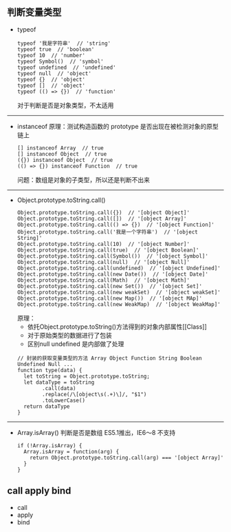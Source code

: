 ## 判断变量类型
- typeof
  ```
  typeof '我是字符串'  // 'string'
  typeof true  // 'boolean'
  typeof 10  // 'number'
  typeof Symbol()  // 'symbol'
  typeof undefined  // 'undefined'
  typeof null  // 'object'
  typeof {}  // 'object'
  typeof []  // 'object'
  typeof (() => {})  // 'function'
  ```
  对于判断是否是对象类型，不太适用
****
- instanceof
  原理：测试构造函数的 prototype 是否出现在被检测对象的原型链上
  ```
  [] instanceof Array  // true
  [] instanceof Object  // true
  ({}) instanceof Object  // true
  (() => {}) instanceof Function  // true
  ```
  问题：数组是对象的子类型，所以还是判断不出来
****
- Object.prototype.toString.call()
  ```
  Object.prototype.toString.call({})  // '[object Object]'
  Object.prototype.toString.call([])  // '[object Array]'
  Object.prototype.toString.call(() => {})  // '[object Function]'
  Object.prototype.toString.call('我是一个字符串')  // '[object String]'
  Object.prototype.toString.call(10)  // '[object Number]'
  Object.prototype.toString.call(true)  // '[object Boolean]'
  Object.prototype.toString.call(Symbol())  // '[object Symbol]'
  Object.prototype.toString.call(null)  // '[object Null]'
  Object.prototype.toString.call(undefined)  // '[object Undefined]'
  Object.prototype.toString.call(new Date())  // '[object Date]'
  Object.prototype.toString.call(Math)  // '[object Math]'
  Object.prototype.toString.call(new Set())  // '[object Set]'
  Object.prototype.toString.call(new weakSet)  // '[object weakSet]'
  Object.prototype.toString.call(new Map())  // '[object MAp]'
  Object.prototype.toString.call(new WeakMap)  // '[object WeakMap]'
  ```
  原理：
  - 依托Object.prototype.toString()方法得到的对象内部属性[[Class]]
  - 对于原始类型的数据进行了包装
  - 区别null undefined 是内部做了处理
  ```
  // 封装的获取变量类型的方法 Array Object Function String Boolean Undefined Null ...
  function type(data) {
    let toString = Object.prototype.toString;
    let dataType = toString
          .call(data)
          .replace(/\[object\s(.+)\]/, "$1")
          .toLowerCase()
    return dataType
  }
  ```
****
- Array.isArray()
  判断是否是数组
  ES5.1推出，IE6～8 不支持
  ```
  if (!Array.isArray) {
    Array.isArray = function(arg) {
      return Object.prototype.toString.call(arg) === '[object Array]'
    }
  }
  ```

## call apply bind
- call
- apply
- bind